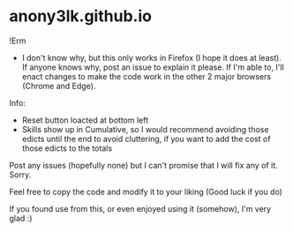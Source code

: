 # anony3lk.github.io
!Erm
* I don't know why, but this only works in Firefox (I hope it does at least). If anyone knows why, post an issue to explain it please. If I'm able to, I'll enact changes to make the code work in the other 2 major browsers (Chrome and Edge).
  
Info:
- Reset button loacted at bottom left
- Skills show up in Cumulative, so I would recommend avoiding those edicts until the end to avoid cluttering, if you want to add the cost of those edicts to the totals


Post any issues (hopefully none) but I can't promise that I will fix any of it. Sorry.

Feel free to copy the code and modify it to your liking (Good luck if you do)

If you found use from this, or even enjoyed using it (somehow), I'm very glad :)
